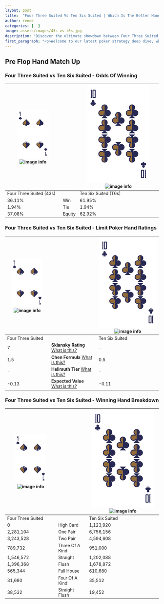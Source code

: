 ```yaml
---
layout: post
title:  "Four Three Suited Vs Ten Six Suited | Which Is The Better Hand In Poker? A Complete Guide"
author: reece
categories: [  ]
image: assets/images/43s-vs-t6s.jpg
description: "Discover the ultimate showdown between Four Three Suited and Ten Six Suited in poker! Uncover the odds, strategies, and scenarios where one hand triumphs over the other. Get ready to up your poker game with this thrilling analysis."
first_paragraph: "<p>Welcome to our latest poker strategy deep dive, where we're pitting two distinct hands against each other in a high-stakes showdown: Four Three Suited vs Ten Six Suited.</p><p>In the dynamic world of poker, every decision counts, and knowing which hand holds the upper hand is key to your success at the table.</p><p>In this article, we'll dissect these two hands, explore the scenarios where one dominates the other, and equip you with the knowledge to make strategic choices that can tip the odds in your favor.</p><p>Get ready to unravel the intriguing dynamics of these poker hands and elevate your game to new heights.</p>"
---
```




[comment]: # (sp0)

## Pre Flop Hand Match Up

<div class="table hand-ratings" markdown="1"> 



### Four Three Suited vs Ten Six Suited - Odds Of Winning


    
| ![image info](assets/images/hand1/4.png) ![image info](assets/images/hand1/3s.png) |  | ![image info](assets/images/hand2/T.png) ![image info](assets/images/hand2/6s.png) |
| -------- | -------- | -------- |
| Four Three Suited (43s) |  | Ten Six Suited (T6s) |
| 36.11% | Win | 61.95% |
| 1.94% | Tie | 1.94% |
| 37.08% | Equity | 62.92% |




[comment]: # (sp1)



### Four Three Suited vs Ten Six Suited - Limit Poker Hand Ratings


    
| ![image info](assets/images/hand1/4.png) ![image info](assets/images/hand1/3s.png) |  | ![image info](assets/images/hand2/T.png) ![image info](assets/images/hand2/6s.png) |
| -------- | -------- | -------- |
| Four Three Suited |  | Ten Six Suited |
| 7 | **Sklansky Rating** [What is this?](/sklansky-rating-explained) | - |
| 1.5 | **Chen Formula** [What is this?](/chen-formula-explained) | 0.5 |
| - | **Hellmuth Tier** [What is this?](/Hellmuth-tier-explained) | - |
| -0.13 | **Expected Value** [What is this?](/expected-value-explained) | -0.11 |




[comment]: # (sp2)



### Four Three Suited vs Ten Six Suited - Winning Hand Breakdown


    
| ![image info](assets/images/hand1/4.png) ![image info](assets/images/hand1/3s.png) |  | ![image info](assets/images/hand2/T.png) ![image info](assets/images/hand2/6s.png) |
| -------- | -------- | -------- |
| Four Three Suited |  | Ten Six Suited |
| 0 | High Card | 1,123,920 |
| 2,281,104 | One Pair | 6,756,156 |
| 3,243,528 | Two Pair | 4,594,608 |
| 789,732 | Three Of A Kind | 951,000 |
| 1,546,572 | Straight | 1,202,088 |
| 1,396,368 | Flush | 1,678,872 |
| 565,344 | Full House | 610,680 |
| 31,680 | Four Of A Kind | 35,512 |
| 38,532 | Straight Flush | 19,452 |




[comment]: # (sp3)



</div>

[comment]: # (sp4)



[comment]: # (sp5)


